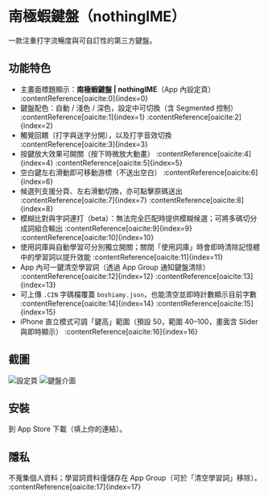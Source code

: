 # 南極蝦鍵盤（nothingIME）

一款注重打字流暢度與可自訂性的第三方鍵盤。

## 功能特色
- 主畫面標題顯示：**南極蝦鍵盤 | nothingIME**（App 內設定頁） :contentReference[oaicite:0]{index=0}
- 鍵盤配色：自動 / 淺色 / 深色，設定中可切換（含 Segmented 控制） :contentReference[oaicite:1]{index=1} :contentReference[oaicite:2]{index=2}
- 觸覺回饋（打字與送字分開），以及打字音效切換 :contentReference[oaicite:3]{index=3}
- 按鍵放大效果可開關（按下時微放大動畫） :contentReference[oaicite:4]{index=4} :contentReference[oaicite:5]{index=5}
- 空白鍵左右滑動即可移動游標（不送出空白） :contentReference[oaicite:6]{index=6}
- 候選列支援分頁、左右滑動切換，亦可點擊原碼送出 :contentReference[oaicite:7]{index=7} :contentReference[oaicite:8]{index=8}
- 模糊比對與字詞連打（beta）：無法完全匹配時提供模糊候選；可將多碼切分成詞組合輸出 :contentReference[oaicite:9]{index=9} :contentReference[oaicite:10]{index=10}
- 使用詞庫與自動學習可分別獨立開關；關閉「使用詞庫」時會即時清除記憶體中的學習詞以提升效能 :contentReference[oaicite:11]{index=11}
- App 內可一鍵清空學習詞（透過 App Group 通知鍵盤清除） :contentReference[oaicite:12]{index=12} :contentReference[oaicite:13]{index=13}
- 可上傳 `.CIN` 字碼檔覆蓋 `boshiamy.json`，也能清空並即時計數顯示目前字數 :contentReference[oaicite:14]{index=14} :contentReference[oaicite:15]{index=15}
- iPhone 直立模式可調「鍵高」範圍（預設 50，範圍 40–100，畫面含 Slider 與即時顯示） :contentReference[oaicite:16]{index=16}

## 截圖
![設定頁](images/settings.png)
![鍵盤介面](images/keyboard.png)

## 安裝
到 App Store 下載（填上你的連結）。

## 隱私
不蒐集個人資料；學習詞資料僅儲存在 App Group（可於「清空學習詞」移除）。 :contentReference[oaicite:17]{index=17}
